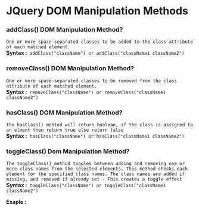 # JQuery DOM Manipulation Methods
### addClass() DOM Manipulation Method?
`One or more space-separated classes to be added to the class attribute of each matched element.`</br>
**Syntax :**` addClass("className") or addClass("className1 className2")`</br>
### removeClass() DOM Manipulation Method?
`One or more space-separated classes to be removed from the class attribute of each matched element.`</br>
**Syntax :**` removeClass("className") or removeClass("className1 className2")`</br>
### hasClass() DOM Manipulation Method?
`The hasClass() mehtod will return boolean, if the class is assigned to an elment then return true else return false`</br>
**Syntax :**` hasClass("className") or hasClass("className1 className2")`</br>
### toggleClass() Dom Manipulation Method?
`The toggleClass() method toggles between adding and removing one or more class names from the selected elements. This method checks each element for the specified class names. The class names are added if missing, and removed if already set - This creates a toggle effect`
**Syntax :**` toggleClass("className") or toggleClass("className1 className2")`</br>



**Exaple :**</br>     
   <script></br>
        $(document).ready(function(){</br>
            $("#addClass").click(function(){</br>
            // $("p").removeClass("remove-class").removeAttr("style").addClass("add-class").animate({ width: "100%" }).animate({ fontSize: "46px" }).animate({ borderWidth: "30px" }).slideUp(1000).slideDown(1000);</br>
            $("p").last().removeClass("remove-class").removeAttr("style").addClass("add-class").animate({ width: "100%" }).animate({ fontSize: "46px" }).animate({ borderWidth: "30px" }).slideUp(1000).slideDown(1000).css("background","#ffff");</br>
            })</br>
            $("#removeClass").click(function(){</br>
                if($("p").last().hasClass("add-class")==true){</br>
                      $("p").last().removeClass("add-class").removeAttr("style").addClass("remove-class").animate({ width: "100%" }).animate({ fontSize: "46px" }).animate({ borderWidth: "30px" }).slideUp(1000).slideDown(1000);</br>
                }</br>    
            })</br>
            $("#toggleClass").click(function(){</br>
                $("p").first().toggleClass("remove-class add-class").fadeIn(1000).fadeOut(1000).animate({ width: "100%" }).animate({ fontSize: "46px" }).animate({ borderWidth: "30px" }).slideUp(1000).slideDown(1000);</br>
            })</br>
        })</br>
    </script></br>
